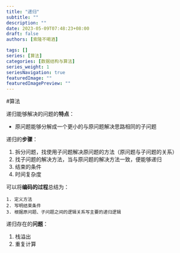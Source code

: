 ```yaml
---
title: "递归"
subtitle: ""
description: ""
date: 2023-05-09T07:48:23+08:00
draft: false
authors: [索隆不喝酒]

tags: []
series: [算法]
categories: [数据结构与算法]
series_weight: 1
seriesNavigation: true
featuredImage: ""
featuredImagePreview: ""
---
```

<!--more-->


#算法

递归能够解决的问题的**特点**：
- 原问题能够分解成一个更小的与原问题解决思路相同的子问题

递归的**步骤**：
1. 拆分问题，找使用子问题解决原问题的方法（原问题与子问题的关系）
2. 找子问题的解决方法，当与原问题的解决方法一致，便能够递归
3. 结束的条件
4. 时间复杂度

可以将**编码的过程**总结为：
```
1. 定义方法
2. 写明结束条件
3. 根据原问题、子问题之间的逻辑关系写主要的递归逻辑
```

递归存在的**问题**：
1. 栈溢出
2. 重复计算

